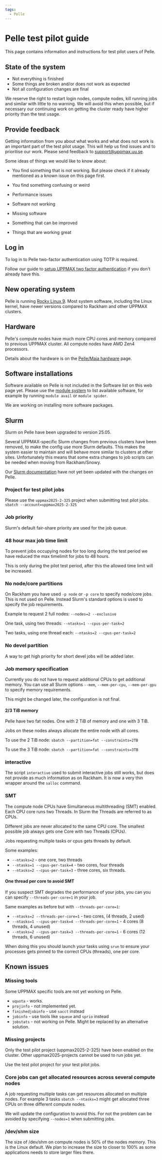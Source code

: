 ```yaml
---
tags:
  - Pelle
---
```


# Pelle test pilot guide

This page contains information and instructions for test pilot users
of Pelle.

## State of the system

- Not everything is finished
- Some things are broken and/or does not work as expected
- Not all configuration changes are final

We reserve the right to restart login nodes, compute nodes, kill
running jobs and similar with little to no warning. We will avoid this
when possible, but if necessary our continuing work on getting the
cluster ready have higher priority than the test usage.

## Provide feedback

Getting information from you about what works and what does not work
is an important part of the test pilot usage. This will help us find
issues and to prioritise our work. Please send feedback to
<support@uppmax.uu.se>.

Some ideas of things we would like to know about:

- You find something that is not working. But please check if it
  already mentioned as a known issue on this page first.

- You find something confusing or weird

- Performance issues

- Software not working

- Missing software

- Something that can be improved

- Things that are working great

## Log in

To log in to Pelle two-factor authentication using TOTP is required.

Follow our guide to [setup UPPMAX two factor
authentication](../getting_started/get_uppmax_2fa.md) if you don't
already have this.

## New operating system

Pelle is running [Rocky Linux 9](https://rockylinux.org/). Most system
software, including the Linux kernel, have newer versions compared to
Rackham and other UPPMAX clusters.

## Hardware

Pelle's compute nodes have much more CPU cores and memory compared to
previous UPPMAX cluster. All compute nodes have AMD Zen4 processors.

Details about the hardware is on the [Pelle/Maja
hardware](../hardware/clusters/pelle.md) page.

## Software installations

Software available on Pelle is not included in the Software list on
this web page yet. Please use the [module system](modules.md) to list
available software, for example by running `module avail` or `module
spider`.

We are working on installing more software packages.

## Slurm

Slurm on Pelle have been upgraded to version 25.05.

Several UPPMAX-specific Slurm changes from previous
clusters have been removed, to make the config use more Slurm
defaults. This makes the system easier to maintain and will behave
more similar to clusters at other sites. Unfortunately this means that
some extra changes to job scripts can be needed when moving from
Rackham/Snowy.

Our [Slurm documentation](./slurm.md) have not yet been updated with
the changes on Pelle.

### Project for test pilot jobs

Please use the `uppmax2025-2-325` project when submitting test pilot
jobs. `sbatch --account=uppmax2025-2-325`

### Job priority

Slurm's default fair-share priority are used for the job queue.

### 48 hour max job time limit

To prevent jobs occupying nodes for too long during the test period we
have reduced the max timelimit for jobs to 48 hours.

This is only during the pilot test period, after this the allowed time
limit will be increased.

### No node/core partitions

On Rackham you have used `-p node` or `-p core` to specify node/core
jobs. This is not used on Pelle. Instead Slurm's standard options is
used to specify the job requirements.

Example to request 2 full nodes: `--nodes=2 --exclusive`

One task, using two threads: `--ntasks=1 --cpus-per-task=2`

Two tasks, using one thread each: `--ntasks=2 --cpus-per-task=2`

### No devel partition

A way to get high priority for short devel jobs will be added later.

### Job memory specification

Currently you do not have to request additional CPUs to get additional
memory. You can use all Slurm options `--mem`, `--mem-per-cpu`,
`--mem-per-gpu` to specify memory requirements.

This might be changed later, the configuration is not final.

#### 2/3 TiB memory

Pelle have two fat nodes. One with 2 TiB of memory and one with 3 TiB.

Jobs on these nodes always allocate the entire node with all cores.

To use the 2 TiB node: `sbatch --partition=fat --constraints=2TB`

To use the 3 TiB node: `sbatch --partition=fat --constraints=3TB`

### interactive

The script `interactive` used to submit interactive jobs still works,
but does not provide as much information as on Rackham. It is now a
very thin wrapper around the `salloc` command.

### SMT

The compute node CPUs have Simultaneous multithreading (SMT)
enabled. Each CPU core runs two Threads. In Slurm the Threads are
referred to as CPUs.

Different jobs are never allocated to the same CPU core. The smallest
possible job always gets one Core with two Threads (CPUs).

Jobs requesting multiple tasks or cpus gets threads by default.

Some examples:

- `--ntasks=2` - one core, two threads
- `--ntasks=1 --cpus-per-task=4` - two cores, four threads
- `--ntasks=2 --cpus-per-task=3` - three cores, six threads.

#### One thread per core to avoid SMT

If you suspect SMT degrades the performance of your jobs, you can you
can specify `--threads-per-core=1` in your job.

Same examples as before but with `--threads-per-core=1`:

- `--ntasks=2 --threads-per-core=1` - two cores, (4 threads, 2 used)
- `--ntasks=1 --cpus-per-task=4 --threads-per-core=1` - 4 cores (8 threads, 4 unused)
- `--ntasks=2 --cpus-per-task=3 --threads-per-core=1` - 6 cores (12 threads, 6 unused)


When doing this you should launch your tasks using `srun` to ensure
your processes gets pinned to the correct CPUs (threads), one per
core.

## Known issues

### Missing tools

Some UPPMAX specific tools are not yet working on Pelle.

- `uquota` - works.
- `projinfo` - not implemented yet.
- `finishedjobinfo` - use `sacct` instead
- `jobinfo` - use tools like `squeue` and `sprio` instead
- `jobstats` - not working on Pelle. Might be replaced by an alternative solution.

### Missing projects

Only the test pilot project (uppmax2025-2-325) have been enabled on
the cluster. Other uppmax2025-projects cannot be used to run jobs yet.

Use the test pilot project for your test pilot jobs.

### Core jobs can get allocated resources across several compute nodes

A job requesting multiple tasks can get resources allocated
on multiple nodes. For example 3 tasks `sbatch --ntasks=3` might get
allocated three CPUs on three different compute nodes.

We will update the configuration to avoid this. For not the problem
can be avoided by specifying `--nodes=1` when submitting jobs.

### /dev/shm size

The size of /dev/shm on compute nodes is 50% of the nodes memory. This
is the Linux default. We plan to increase the size to closer to 100%
as some applications needs to store larger files there.

